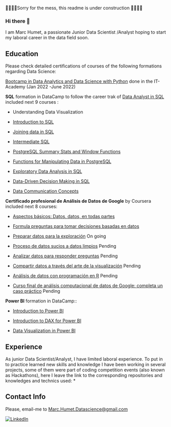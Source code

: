 
🚧👷🏼‍♂️Sorry for the mess, this readme is under construction 👷🏼‍♂️🚧

### Hi there 👋

I am Marc Humet, a passionate Junior Data Scientist /Analyst hoping to start my laboral career in the data field soon. 

## Education
Please check detailed certifications of courses of the following formations regarding Data Science: 

[Bootcamp in Data Analytics and Data Science with Python](https://github.com/MarkusHumetus/MarkusHumetus/blob/main/CERT2218108041656576283365066.pdf) done in the IT-Academy (Jan 2022 -June 2022)

**SQL** formation in DataCamp to follow the career trak of [Data Analyst in SQL](https://github.com/MarkusHumetus/MarkusHumetus/blob/main//Data%20Analyst_in_SQL_Data_camp/certificate_Data%20Analyst%20in%20SQL.pdf) included next 9 courses : 

*    Understanding Data Visualization

*    [Introduction to SQL](https://github.com/MarkusHumetus/MarkusHumetus/blob/main/Data%20Analyst_in_SQL_Data_camp/certificate_Introduction_SQL.pdf)

*    [Joining data in SQL](https://github.com/MarkusHumetus/MarkusHumetus/blob/main//Data%20Analyst_in_SQL_Data_camp/certificate_Introduction_SQL.pdf)

*    [Intermediate SQL](https://github.com/MarkusHumetus/MarkusHumetus/blob/main//Data%20Analyst_in_SQL_Data_camp/certificate_Introduction_SQL.pdf)

*    [PostgreSQL Summary Stats and Window
Functions](https://github.com/MarkusHumetus/MarkusHumetus/blob/main//Data%20Analyst_in_SQL_Data_camp/certificate%20PostgreSQL%20Summary%20Stats%20and%20Window.pdf)

*    [Functions for Manipulating Data in PostgreSQL](https://github.com/MarkusHumetus/MarkusHumetus/blob/main//Data%20Analyst_in_SQL_Data_camp/certificate_Functions%20for%20Manipulating%20Data%20in%20PostgreSQL.pdf)

*    [Exploratory Data Analysis in SQL](https://github.com/MarkusHumetus/MarkusHumetus/blob/main//Data%20Analyst_in_SQL_Data_camp/certificate_Exploratory%20Data%20Analysis%20in%20SQL.pdf)

*    [Data-Driven Decision Making in SQL](https://github.com/MarkusHumetus/MarkusHumetus/blob/main//Data%20Analyst_in_SQL_Data_camp/certificate_Data-Driven%20Decision%20Making%20in%20SQL.pdf)

*    [Data Communication Concepts](https://github.com/MarkusHumetus/MarkusHumetus/blob/main//Data%20Analyst_in_SQL_Data_camp/certificate_Data%20Communication%20Concepts.pdf)


**Certificado profesional de Análisis de Datos de Google** by Coursera included next 8 courses:

*    [Aspectos básicos: Datos, datos, en todas partes](https://github.com/MarkusHumetus/MarkusHumetus/blob/main/Data_Analyst_certification_by_%20Google/Coursera%20R5F2L6U4SC5H_Aspectos%20Basicos_datos%2C%20datos%2C%20en%20todas%20partes.pdf)

*    [Formula preguntas para tomar decisiones basadas en datos](https://github.com/MarkusHumetus/MarkusHumetus/blob/main/Data_Analyst_certification_by_%20Google/Coursera%20777GZVAXK9WU%20Formula%20preguntas%20para%20tomar%20decisiones%20basadas.pdf)

*    [Preparar datos para la exploración](https://github.com/MarkusHumetus/MarkusHumetus/blob/main/Data_Analyst_certification_by_%20Google/Coursera%20777GZVAXK9WU%20Formula%20preguntas%20para%20tomar%20decisiones%20basadas.pdf) On going

*    [Proceso de datos sucios a datos limpios](https://pdf) Pending

*    [Analizar datos para responder preguntas](https://pdf) Pending

*    [Compartir datos a través del arte de la visualización](https://pdf) Pending

*    [Análisis de datos con programación en R](https://pdf) Pending

*    [Curso final de análisis computacional de datos de Google: completa un caso práctico](https://pdf) Pending




**Power BI** formation in DataCamp::
*  [Introduction to Power BI](https://github.com/MarkusHumetus/MarkusHumetus/blob/main//Data%20Analyst_in_SQL_Data_camp/certificate_Introduction%20to%20Power%20BI.pdf)

*  [Introduction to DAX for Power BI](https://github.com/MarkusHumetus/MarkusHumetus/blob/main//Data%20Analyst_in_SQL_Data_camp/certificate_Introduction%20to%20DAX%20in%20Power%20BI.pdf)

*  [Data Visualization in Power BI](https://github.com/MarkusHumetus/MarkusHumetus/blob/main//Data%20Analyst_in_SQL_Data_camp/certificate_Data%20Visualization%20in%20Power%20BI.pdf)


## Experience

As junior Data Scientist/Analyst, I have limited laboral experience. To put in to practice learned new skills and knowledge I have been working in several 
projects, some of them were part of coding competition events (also known as Hackathons), here I leave the link to the corresponding repositories and knowledges and technics used:
* 


## Contact Info

Please, email-me to Marc.Humet.Datascience@gmail.com

<!--
**MarkusHumetus/MarkusHumetus** is a ✨ _special_ ✨ repository because its `README.md` (this file) appears on your GitHub profile.

Here are some ideas to get you started:

- 🔭 I’m currently working on ...
- 🌱 I’m currently learning ...
- 👯 I’m looking to collaborate on ...
- 🤔 I’m looking for help with ...
- 💬 Ask me about ...
- 📫 How to reach me: ...
- 😄 Pronouns: ...
- ⚡ Fun fact: ...
-->


[![LinkedIn][linkedin-shield]][linkedin-url]





<!-- MARKDOWN LINKS & IMAGES -->
<!-- https://www.markdownguide.org/basic-syntax/#reference-style-links -->
[linkedin-url]: https://www.linkedin.com/in/marchumetmontada/
[linkedin-shield]: https://img.shields.io/badge/-LinkedIn-black.svg?style=for-the-badge&logo=linkedin&colorB=555


<!--  NO UTILITZAT

[!Contributors][contributors-shield]][contributors-url]
[![Forks][forks-shield]][forks-url]
[![Stargazers][stars-shield]][stars-url]
[![Issues][issues-shield]][issues-url]
[![MIT License][license-shield]][license-url]



[contributors-shield]: https://img.shields.io/github//Data%20Analyst_in_SQL_Data_camp/contributors/othneildrew/Best-README-Template.svg?style=for-the-badge

[contributors-url]: https://github.com/othneildrew/Best-README-Template/graphs//Data%20Analyst_in_SQL_Data_camp/contributors
[forks-shield]: https://img.shields.io/github/forks/othneildrew/Best-README-Template.svg?style=for-the-badge
[forks-url]: https://github.com/othneildrew/Best-README-Template/network/members
[stars-shield]: https://img.shields.io/github/stars/othneildrew/Best-README-Template.svg?style=for-the-badge
[stars-url]: https://github.com/othneildrew/Best-README-Template/stargazers
[issues-shield]: https://img.shields.io/github/issues/othneildrew/Best-README-Template.svg?style=for-the-badge
[issues-url]: https://github.com/othneildrew/Best-README-Template/issues
[license-shield]: https://img.shields.io/github/license/othneildrew/Best-README-Template.svg?style=for-the-badge
[license-url]: https://github.com/othneildrew/Best-README-Template/blob/master/LICENSE.txt

[product-screenshot]: images/screenshot.png
[Next.js]: https://img.shields.io/badge/next.js-000000?style=for-the-badge&logo=nextdotjs&logoColor=white
[Next-url]: https://nextjs.org/
[React.js]: https://img.shields.io/badge/React-20232A?style=for-the-badge&logo=react&logoColor=61DAFB
[React-url]: https://reactjs.org/
[Vue.js]: https://img.shields.io/badge/Vue.js-35495E?style=for-the-badge&logo=vuedotjs&logoColor=4FC08D
[Vue-url]: https://vuejs.org/
[Angular.io]: https://img.shields.io/badge/Angular-DD0031?style=for-the-badge&logo=angular&logoColor=white
[Angular-url]: https://angular.io/
[Svelte.dev]: https://img.shields.io/badge/Svelte-4A4A55?style=for-the-badge&logo=svelte&logoColor=FF3E00
[Svelte-url]: https://svelte.dev/
[Laravel.com]: https://img.shields.io/badge/Laravel-FF2D20?style=for-the-badge&logo=laravel&logoColor=white
[Laravel-url]: https://laravel.com
[Bootstrap.com]: https://img.shields.io/badge/Bootstrap-563D7C?style=for-the-badge&logo=bootstrap&logoColor=white
[Bootstrap-url]: https://getbootstrap.com
[JQuery.com]: https://img.shields.io/badge/jQuery-0769AD?style=for-the-badge&logo=jquery&logoColor=white
[JQuery-url]: https://jquery.com -->
